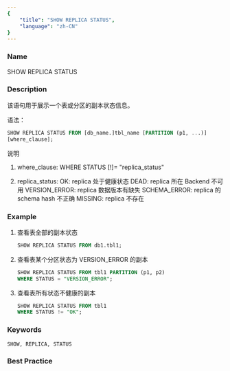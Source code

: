 ```yaml
---
{
    "title": "SHOW REPLICA STATUS",
    "language": "zh-CN"
}
---
```


<!--
Licensed to the Apache Software Foundation (ASF) under one
or more contributor license agreements.  See the NOTICE file
distributed with this work for additional information
regarding copyright ownership.  The ASF licenses this file
to you under the Apache License, Version 2.0 (the
"License"); you may not use this file except in compliance
with the License.  You may obtain a copy of the License at

  http://www.apache.org/licenses/LICENSE-2.0

Unless required by applicable law or agreed to in writing,
software distributed under the License is distributed on an
"AS IS" BASIS, WITHOUT WARRANTIES OR CONDITIONS OF ANY
KIND, either express or implied.  See the License for the
specific language governing permissions and limitations
under the License.
-->



### Name

SHOW REPLICA STATUS

### Description

该语句用于展示一个表或分区的副本状态信息。

语法：

```sql
SHOW REPLICA STATUS FROM [db_name.]tbl_name [PARTITION (p1, ...)]
[where_clause];
```

说明

1. where_clause:
               WHERE STATUS [!]= "replica_status"

2. replica_status:
            OK:                         replica 处于健康状态
            DEAD:                     replica 所在 Backend 不可用
            VERSION_ERROR:  replica 数据版本有缺失
            SCHEMA_ERROR:   replica 的 schema hash 不正确
            MISSING:                 replica 不存在

### Example

1. 查看表全部的副本状态

    ```sql
    SHOW REPLICA STATUS FROM db1.tbl1;
    ```

2. 查看表某个分区状态为 VERSION_ERROR 的副本

    ```sql
    SHOW REPLICA STATUS FROM tbl1 PARTITION (p1, p2)
    WHERE STATUS = "VERSION_ERROR";
    ```

3. 查看表所有状态不健康的副本

    ```sql
    SHOW REPLICA STATUS FROM tbl1
    WHERE STATUS != "OK";
    ```

### Keywords

    SHOW, REPLICA, STATUS

### Best Practice

